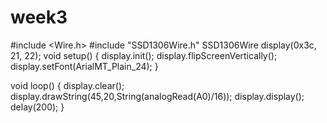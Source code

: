 # week3
#include <Wire.h> 
#include "SSD1306Wire.h" 
SSD1306Wire  display(0x3c, 21, 22);
void setup() {
  display.init();
  display.flipScreenVertically();
  display.setFont(ArialMT_Plain_24);
}

void loop() {
  display.clear();
  display.drawString(45,20,String(analogRead(A0)/16));
  display.display();
  delay(200);
}
